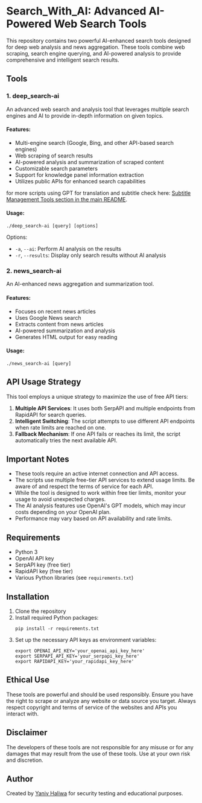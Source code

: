 # Search_With_AI: Advanced AI-Powered Web Search Tools

This repository contains two powerful AI-enhanced search tools designed for deep web analysis and news aggregation. 
These tools combine web scraping, search engine querying, and AI-powered analysis to provide comprehensive and intelligent search results.
 

## Tools

### 1. deep_search-ai

An advanced web search and analysis tool that leverages multiple search engines and AI to provide in-depth information on given topics.

#### Features:
- Multi-engine search (Google, Bing, and other API-based search engines)
- Web scraping of search results
- AI-powered analysis and summarization of scraped content
- Customizable search parameters
- Support for knowledge panel information extraction
- Utilizes public APIs for enhanced search capabilities

for more scripts using GPT for translation and subtitle check here: [Subtitle Management Tools section in the main README](https://github.com/YanivHaliwa/Linux-Stuff/tree/master?tab=readme-ov-file#subtitle-management-tools).


#### Usage:
```
./deep_search-ai [query] [options]
```

Options:
- `-a`, `--ai`: Perform AI analysis on the results
- `-r`, `--results`: Display only search results without AI analysis


### 2. news_search-ai

An AI-enhanced news aggregation and summarization tool.

#### Features:
- Focuses on recent news articles
- Uses Google News search
- Extracts content from news articles
- AI-powered summarization and analysis
- Generates HTML output for easy reading

#### Usage:
```
./news_search-ai [query]
```

## API Usage Strategy

This tool employs a unique strategy to maximize the use of free API tiers:

1. **Multiple API Services**: It uses both SerpAPI and multiple endpoints from RapidAPI for search queries.
2. **Intelligent Switching**: The script attempts to use different API endpoints when rate limits are reached on one.
3. **Fallback Mechanism**: If one API fails or reaches its limit, the script automatically tries the next available API.

## Important Notes

- These tools require an active internet connection and API access.
- The scripts use multiple free-tier API services to extend usage limits. Be aware of and respect the terms of service for each API.
- While the tool is designed to work within free tier limits, monitor your usage to avoid unexpected charges.
- The AI analysis features use OpenAI's GPT models, which may incur costs depending on your OpenAI plan.
- Performance may vary based on API availability and rate limits.


## Requirements

- Python 3
- OpenAI API key
- SerpAPI key (free tier)
- RapidAPI key (free tier)
- Various Python libraries (see `requirements.txt`)

## Installation

1. Clone the repository
2. Install required Python packages:
   ```
   pip install -r requirements.txt
   ```
3. Set up the necessary API keys as environment variables:
   ```
   export OPENAI_API_KEY='your_openai_api_key_here'
   export SERPAPI_API_KEY='your_serpapi_key_here'
   export RAPIDAPI_KEY='your_rapidapi_key_here'
   ```

## Ethical Use

These tools are powerful and should be used responsibly. Ensure you have the right to scrape or analyze any website or data source you target. Always respect copyright and terms of service of the websites and APIs you interact with.

## Disclaimer

The developers of these tools are not responsible for any misuse or for any damages that may result from the use of these tools. Use at your own risk and discretion.

## Author

Created by [Yaniv Haliwa](https://github.com/YanivHaliwa) for security testing and educational purposes.
 